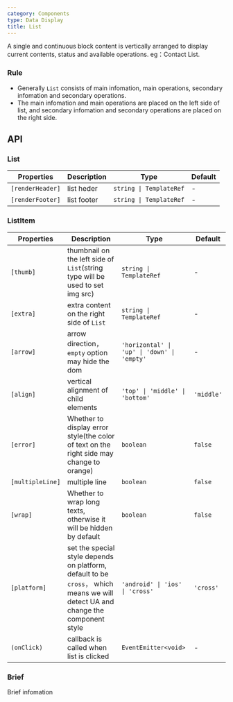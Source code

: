 ```yaml
---
category: Components
type: Data Display
title: List
---
```


A single and continuous block content is vertically arranged to display current contents, status and available operations. eg：Contact List.

<!-- In case you need an infinite scroll list - consider using [ListView](https://mobile.ant.design/components/list-view/) component. -->

### Rule
- Generally `List` consists of main infomation, main operations, secondary infomation and secondary operations.
- The main infomation and main operations are placed on the left side of list, and secondary infomation and secondary operations are placed on the right side.


## API

### List

| Properties | Description | Type | Default |
|-----------|------------|------|--------|
| `[renderHeader]` | list heder | `string \| TemplateRef` | - |
| `[renderFooter]` | list footer | `string \| TemplateRef` | - |

### ListItem

| Properties | Description | Type | Default |
|-----------|------------|------|--------|
| `[thumb]` | thumbnail on the left side of `List`(string type will be used to set img src) | `string \| TemplateRef` | - |
| `[extra]` | extra content on the right side of `List` | `string \| TemplateRef` | - |
| `[arrow]` | arrow direction，`empty` option may hide the dom | `'horizontal' \| 'up' \| 'down' \| 'empty'` | - |
| `[align]` | vertical alignment of child elements | `'top' \| 'middle' \| 'bottom'` | `'middle'` |
| `[error]` | Whether to display error style(the color of text on the right side may change to orange) | `boolean` | `false` |
| `[multipleLine]` | multiple line | `boolean` | `false` |
| `[wrap]` | Whether to wrap long texts, otherwise it will be hidden by default | `boolean` | `false` |
| `[platform]` | set the special style depends on platform, default to be `cross`， which means we will detect UA and change the component style | `'android' \| 'ios' \| 'cross'` | `'cross'` |
| `(onClick)` | callback is called when list is clicked | `EventEmitter<void>` | - |

### Brief

Brief infomation
